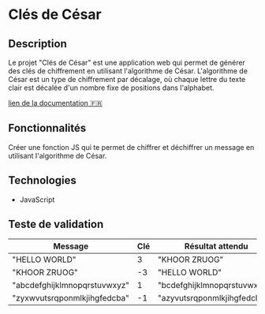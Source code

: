 # Clés de César

## Description

Le projet "Clés de César" est une application web qui permet de générer des clés de chiffrement en utilisant l'algorithme de César. L'algorithme de César est un type de chiffrement par décalage, où chaque lettre du texte clair est décalée d'un nombre fixe de positions dans l'alphabet.

[lien de la documentation 🇫🇷](https://fr.wikipedia.org/wiki/Chiffrement_par_d%C3%A9calage)

## Fonctionnalités

Créer une fonction JS qui te permet de chiffrer et déchiffrer un message en utilisant l'algorithme de César.

## Technologies

- JavaScript

## Teste de validation

| Message                      | Clé | Résultat attendu             |
| ---------------------------- | --- | ---------------------------- |
| "HELLO WORLD"                | 3   | "KHOOR ZRUOG"                |
| "KHOOR ZRUOG"                | -3  | "HELLO WORLD"                |
| "abcdefghijklmnopqrstuvwxyz" | 1   | "bcdefghijklmnopqrstuvwxyza" |
| "zyxwvutsrqponmlkjihgfedcba" | -1  | "azyvutsrqponmlkjihgfedcb"   |
